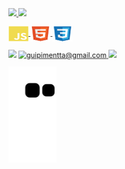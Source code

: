 <div>
    <a href="https://github.com/GuilhermePimenta21">
    <img height="180em" src="https://github-readme-stats.vercel.app/api?username=GuilhermePimenta21&show_icons=true&theme=tokyonight&include_all_commits=true&count_private=true"/>
  <img height="180em" src="https://github-readme-stats.vercel.app/api/top-langs/?username=GuilhermePimenta21&layout=compact&langs_count=6&theme=tokyonight"/>
  </div>
  <div style="display: inline_block"><br>
    <img align="center" alt="Js" height="30" width="40" src="https://raw.githubusercontent.com/devicons/devicon/master/icons/javascript/javascript-plain.svg">
    <img align="center" alt="HTML" height="30" width="40" src="https://raw.githubusercontent.com/devicons/devicon/master/icons/html5/html5-original.svg">
    <img align="center" alt="CSS" height="30" width="40" src="https://raw.githubusercontent.com/devicons/devicon/master/icons/css3/css3-original.svg">
  </div>
   
   <br>
   
   
  <div> 
   <a href="https://discord.gg/trhTRtKM" target="_blank"><img src="https://img.shields.io/badge/Discord-7289DA?style=for-the-badge&logo=discord&logoColor=white" target="_blank"></a> 
    <a href = "mailto:guipimentta@gmail.com"><img src="https://img.shields.io/badge/-Gmail-%23333?style=for-the-badge&logo=gmail&logoColor=white" target="_blank" alt="guipimentta@gmail.com" title="guipimentta@gmail.com"> </a>
    <a href="https://www.linkedin.com/in/guilherme-pimenta-7129a1189/" target="_blank"><img src="https://img.shields.io/badge/-LinkedIn-%230077B5?style=for-the-badge&logo=linkedin&logoColor=white" target="_blank"></a> 
   
  ![Snake animation](https://github.com/GuilhermePimenta21/GuilhermePimenta21/blob/output/github-contribution-grid-snake.svg)

  </div>
